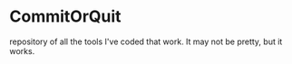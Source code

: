 # CommitOrQuit
repository of all the tools I've coded that work. It may not be pretty, but it works.
